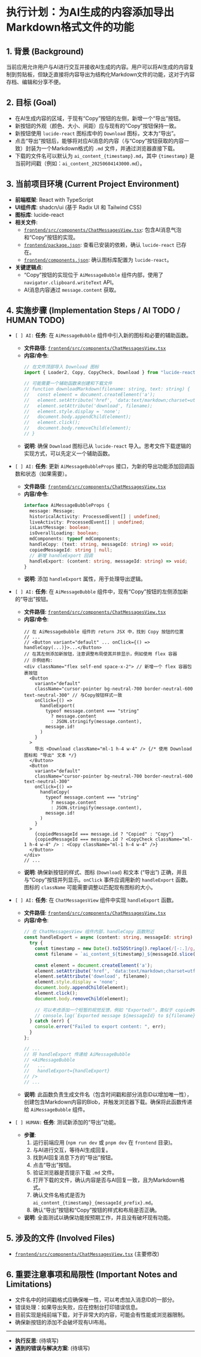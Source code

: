 # 执行计划：为AI生成的内容添加导出Markdown格式文件的功能

## 1. 背景 (Background)

当前应用允许用户与AI进行交互并接收AI生成的内容。用户可以将AI生成的内容复制到剪贴板，但缺乏直接将内容导出为结构化Markdown文件的功能，这对于内容存档、编辑和分享不便。

## 2. 目标 (Goal)

*   在AI生成内容的区域，于现有“Copy”按钮的左侧，新增一个“导出”按钮。
*   新按钮的外观（颜色、大小、间距）应与现有的“Copy”按钮保持一致。
*   新按钮使用 `lucide-react` 图标库中的 `Download` 图标，文本为“导出”。
*   点击“导出”按钮后，能够将对应AI消息的内容（与“Copy”按钮获取的内容一致）封装为一个Markdown格式的 `.md` 文件，并通过浏览器直接下载。
*   下载的文件名可以默认为 `ai_content_{timestamp}.md`，其中 `{timestamp}` 是当前时间戳（例如：`ai_content_20250604143000.md`）。

## 3. 当前项目环境 (Current Project Environment)

*   **前端框架**: React with TypeScript
*   **UI组件库**: shadcn/ui (基于 Radix UI 和 Tailwind CSS)
*   **图标库**: lucide-react
*   **相关文件**:
    *   [`frontend/src/components/ChatMessagesView.tsx`](frontend/src/components/ChatMessagesView.tsx:1): 包含AI消息气泡和“Copy”按钮的实现。
    *   [`frontend/package.json`](frontend/package.json:1): 查看已安装的依赖，确认 `lucide-react` 已存在。
    *   [`frontend/components.json`](frontend/components.json:1): 确认图标库配置为 `lucide-react`。
*   **关键逻辑点**:
    *   “Copy”按钮的实现位于 `AiMessageBubble` 组件内部，使用了 `navigator.clipboard.writeText` API。
    *   AI消息内容通过 `message.content` 获取。

## 4. 实施步骤 (Implementation Steps / AI TODO / HUMAN TODO)

*   `[ ] AI:` **任务**: 在 `AiMessageBubble` 组件中引入新的图标和必要的辅助函数。
    *   **文件路径**: [`frontend/src/components/ChatMessagesView.tsx`](frontend/src/components/ChatMessagesView.tsx:1)
    *   **内容/命令**:
        ```typescript
        // 在文件顶部导入 Download 图标
        import { Loader2, Copy, CopyCheck, Download } from "lucide-react";

        // 可能需要一个辅助函数来创建和下载文件
        // function downloadMarkdown(filename: string, text: string) {
        //   const element = document.createElement('a');
        //   element.setAttribute('href', 'data:text/markdown;charset=utf-8,' + encodeURIComponent(text));
        //   element.setAttribute('download', filename);
        //   element.style.display = 'none';
        //   document.body.appendChild(element);
        //   element.click();
        //   document.body.removeChild(element);
        // }
        ```
    *   **说明**: 确保 `Download` 图标已从 `lucide-react` 导入。思考文件下载逻辑的实现方式，可以先定义一个辅助函数。

*   `[ ] AI:` **任务**: 更新 `AiMessageBubbleProps` 接口，为新的导出功能添加回调函数和状态（如果需要）。
    *   **文件路径**: [`frontend/src/components/ChatMessagesView.tsx`](frontend/src/components/ChatMessagesView.tsx:1)
    *   **内容/命令**:
        ```typescript
        interface AiMessageBubbleProps {
          message: Message;
          historicalActivity: ProcessedEvent[] | undefined;
          liveActivity: ProcessedEvent[] | undefined;
          isLastMessage: boolean;
          isOverallLoading: boolean;
          mdComponents: typeof mdComponents;
          handleCopy: (text: string, messageId: string) => void;
          copiedMessageId: string | null;
          // 新增 handleExport 回调
          handleExport: (content: string, messageId: string) => void;
        }
        ```
    *   **说明**: 添加 `handleExport` 属性，用于处理导出逻辑。

*   `[ ] AI:` **任务**: 在 `AiMessageBubble` 组件中，现有“Copy”按钮的左侧添加新的“导出”按钮。
    *   **文件路径**: [`frontend/src/components/ChatMessagesView.tsx`](frontend/src/components/ChatMessagesView.tsx:1)
    *   **内容/命令**:
        ```tsx
        // 在 AiMessageBubble 组件的 return JSX 中，找到 Copy 按钮的位置
        // ...
        // <Button variant="default" ... onClick={() => handleCopy(...)}>...</Button>
        // 在其左侧添加新按钮，注意调整布局使其并排显示，例如使用 flex 容器
        // 示例结构:
        <div className="flex self-end space-x-2"> // 新增一个 flex 容器包裹按钮
          <Button
            variant="default"
            className="cursor-pointer bg-neutral-700 border-neutral-600 text-neutral-300" // 与Copy按钮样式一致
            onClick={() =>
              handleExport(
                typeof message.content === "string"
                  ? message.content
                  : JSON.stringify(message.content),
                message.id!
              )
            }
          >
            导出 <Download className="ml-1 h-4 w-4" /> {/* 使用 Download 图标和 "导出" 文本 */}
          </Button>
          <Button
            variant="default"
            className="cursor-pointer bg-neutral-700 border-neutral-600 text-neutral-300"
            onClick={() =>
              handleCopy(
                typeof message.content === "string"
                  ? message.content
                  : JSON.stringify(message.content),
                message.id!
              )
            }
          >
            {copiedMessageId === message.id ? "Copied" : "Copy"}
            {copiedMessageId === message.id ? <CopyCheck className="ml-1 h-4 w-4" /> : <Copy className="ml-1 h-4 w-4" />}
          </Button>
        </div>
        // ...
        ```
    *   **说明**: 确保新按钮的样式、图标 (`Download`) 和文本 (“导出”) 正确，并且与“Copy”按钮并列显示。`onClick` 事件应调用新的 `handleExport` 函数。图标的 `className` 可能需要调整以匹配现有图标的大小。

*   `[ ] AI:` **任务**: 在 `ChatMessagesView` 组件中实现 `handleExport` 函数。
    *   **文件路径**: [`frontend/src/components/ChatMessagesView.tsx`](frontend/src/components/ChatMessagesView.tsx:1)
    *   **内容/命令**:
        ```typescript
        // 在 ChatMessagesView 组件内部，handleCopy 函数附近
        const handleExport = async (content: string, messageId: string) => {
          try {
            const timestamp = new Date().toISOString().replace(/[-:.]/g, "").slice(0, 14); // YYYYMMDDHHMMSS
            const filename = `ai_content_${timestamp}_${messageId.slice(0,8)}.md`; // 添加部分messageId确保唯一性
            
            const element = document.createElement('a');
            element.setAttribute('href', 'data:text/markdown;charset=utf-8,' + encodeURIComponent(content));
            element.setAttribute('download', filename);
            element.style.display = 'none';
            document.body.appendChild(element);
            element.click();
            document.body.removeChild(element);
            
            // 可以考虑添加一个短暂的视觉反馈，例如 "Exported!"，类似于 copiedMessageId
            // console.log(`Exported message ${messageId} to ${filename}`);
          } catch (err) {
            console.error("Failed to export content: ", err);
          }
        };

        // ...
        // 将 handleExport 传递给 AiMessageBubble
        // <AiMessageBubble
        //   ...
        //   handleExport={handleExport}
        // />
        // ...
        ```
    *   **说明**: 此函数负责生成文件名（包含时间戳和部分消息ID以增加唯一性），创建包含Markdown内容的Blob，并触发浏览器下载。确保将此函数传递给 `AiMessageBubble` 组件。

*   `[ ] HUMAN:` **任务**: 测试新添加的“导出”功能。
    *   **步骤**:
        1.  运行前端应用 (`npm run dev` 或 `pnpm dev` 在 `frontend` 目录)。
        2.  与AI进行交互，等待AI生成回复。
        3.  找到AI回复消息下方的“导出”按钮。
        4.  点击“导出”按钮。
        5.  验证浏览器是否提示下载 `.md` 文件。
        6.  打开下载的文件，确认内容是否与AI回复一致，且为Markdown格式。
        7.  确认文件名格式是否为 `ai_content_{timestamp}_{messageId_prefix}.md`。
        8.  确认“导出”按钮和“Copy”按钮的样式和布局是否正确。
    *   **说明**: 全面测试以确保功能按预期工作，并且没有破坏现有功能。

## 5. 涉及的文件 (Involved Files)

*   [`frontend/src/components/ChatMessagesView.tsx`](frontend/src/components/ChatMessagesView.tsx:1) (主要修改)

## 6. 重要注意事项和局限性 (Important Notes and Limitations)

*   文件名中的时间戳格式应确保唯一性，可以考虑加入消息ID的一部分。
*   错误处理：如果导出失败，应在控制台打印错误信息。
*   目前实现是纯前端下载，对于非常大的内容，可能会有性能或浏览器限制。
*   确保新按钮的添加不会破坏现有UI布局。

---
*   **执行反思**: (待填写)
*   **遇到的错误与解决方案**: (待填写)
